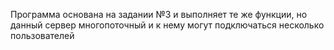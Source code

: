 Программа основана на задании №3 и выполняет те же функции, но данный сервер многопоточный и к нему могут подключаться несколько пользователей
